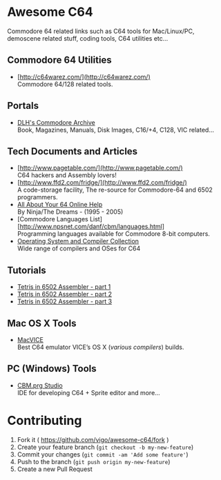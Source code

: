 # Awesome C64

Commodore 64 related links such as C64 tools for Mac/Linux/PC,
demoscene related stuff, coding tools, C64 utilities etc...


## Commodore 64 Utilities

* [http://c64warez.com/](http://c64warez.com/)  
Commodore 64/128 related tools.


## Portals

* [DLH's Commodore Archive](http://www.bombjack.org/commodore/)  
Book, Magazines, Manuals, Disk Images, C16/+4, C128, VIC related...


## Tech Documents and Articles

* [http://www.pagetable.com/](http://www.pagetable.com/)  
C64 hackers and Assembly lovers!
* [http://www.ffd2.com/fridge/](http://www.ffd2.com/fridge/)  
A code-storage facility, The re-source for Commodore-64 and 6502 programmers.
* [All About Your 64 Online Help](http://unusedino.de/ec64/technical/aay/c64/index.htm)  
By Ninja/The Dreams - (1995 - 2005)
* [Commodore Languages List][http://www.npsnet.com/danf/cbm/languages.html]  
Programming languages available for Commodore 8-bit computers.
* [Operating System and Compiler Collection](http://www.lyonlabs.org/commodore/onrequest/collections.html)  
Wide range of compilers and OSes for C64


## Tutorials

* [Tetris in 6502 Assembler - part 1](http://devdef.blogspot.com.tr/2015/02/tetris-in-6502-assembler-part-1.html)
* [Tetris in 6502 Assembler - part 2](http://devdef.blogspot.com.tr/2015/02/tetris-in-6502-assembler-part-2.html)
* [Tetris in 6502 Assembler - part 3](http://devdef.blogspot.com.tr/2015/02/tetris-in-6502-assembler-part-3.html)


## Mac OS X Tools

* [MacVICE](http://lallafa.de/blog/c64-projects/macvice/)  
Best C64 emulator VICE’s OS X (*various compilers*) builds.


## PC (Windows) Tools

* [CBM.prg Studio](http://www.ajordison.co.uk/screenshots.html)  
IDE for developing C64 + Sprite editor and more...


# Contributing

1. Fork it ( https://github.com/vigo/awesome-c64/fork )
2. Create your feature branch (`git checkout -b my-new-feature`)
3. Commit your changes (`git commit -am 'Add some feature'`)
4. Push to the branch (`git push origin my-new-feature`)
5. Create a new Pull Request
